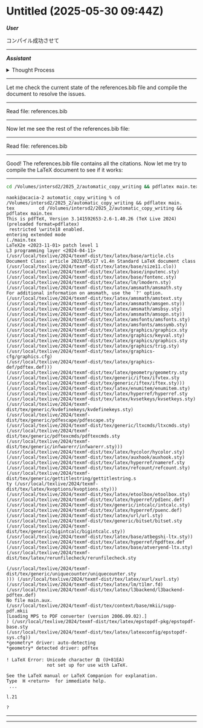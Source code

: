 <!-- Generated by SpecStory -->

# Untitled (2025-05-30 09:44Z)

_**User**_

コンパイル成功させて

---

_**Assistant**_

<think><details><summary>Thought Process</summary>The user is asking me to make the LaTeX document compile successfully. I can see there's a main.tex file and it has citation commands in it (like \cite{ReiterDale2000BuildingNatural}) but there are linter errors saying:
- I found no \citation commands
- I found no \bibdata command  
- I found no \bibstyle command

Looking at the main.tex file, I can see there are many \cite commands throughout the document, and at the end there's:

```
\bibliographystyle{alphaurl} % Using alphaurl to potentially handle URLs better
\bibliography{references}
```

This suggests that there should be a references.bib file. I can see from the project layout that there is a references.bib file in the workspace. Let me check what's in that file.

The linter errors suggest that the bibliography isn't being processed correctly. This could be because:
1. The references.bib file is empty or doesn't contain the cited references
2. The bibliography style or compilation process needs to be run

Let me first check the references.bib file to see what's in it.</details></think>

---

Let me check the current state of the references.bib file and compile the document to resolve the issues.

---

Read file: references.bib

---

Now let me see the rest of the references.bib file:

---

Read file: references.bib

---

Good! The references.bib file contains all the citations. Now let me try to compile the LaTeX document to see if it works:

---

```bash
cd /Volumes/intersd2/2025_2/automatic_copy_writing && pdflatex main.tex
```

```
naoki@acacia-2 automatic_copy_writing % cd /Volumes/intersd2/2025_2/automatic_copy_writing && pdflatex main.
tex         cd /Volumes/intersd2/2025_2/automatic_copy_writing && pdflatex main.tex
This is pdfTeX, Version 3.141592653-2.6-1.40.26 (TeX Live 2024) (preloaded format=pdflatex)
 restricted \write18 enabled.
entering extended mode
(./main.tex
LaTeX2e <2023-11-01> patch level 1
L3 programming layer <2024-04-11>
(/usr/local/texlive/2024/texmf-dist/tex/latex/base/article.cls
Document Class: article 2023/05/17 v1.4n Standard LaTeX document class
(/usr/local/texlive/2024/texmf-dist/tex/latex/base/size11.clo))
(/usr/local/texlive/2024/texmf-dist/tex/latex/base/inputenc.sty)
(/usr/local/texlive/2024/texmf-dist/tex/latex/base/fontenc.sty)
(/usr/local/texlive/2024/texmf-dist/tex/latex/lm/lmodern.sty)
(/usr/local/texlive/2024/texmf-dist/tex/latex/amsmath/amsmath.sty
For additional information on amsmath, use the `?' option.
(/usr/local/texlive/2024/texmf-dist/tex/latex/amsmath/amstext.sty
(/usr/local/texlive/2024/texmf-dist/tex/latex/amsmath/amsgen.sty))
(/usr/local/texlive/2024/texmf-dist/tex/latex/amsmath/amsbsy.sty)
(/usr/local/texlive/2024/texmf-dist/tex/latex/amsmath/amsopn.sty))
(/usr/local/texlive/2024/texmf-dist/tex/latex/amsfonts/amsfonts.sty)
(/usr/local/texlive/2024/texmf-dist/tex/latex/amsfonts/amssymb.sty)
(/usr/local/texlive/2024/texmf-dist/tex/latex/graphics/graphicx.sty
(/usr/local/texlive/2024/texmf-dist/tex/latex/graphics/keyval.sty)
(/usr/local/texlive/2024/texmf-dist/tex/latex/graphics/graphics.sty
(/usr/local/texlive/2024/texmf-dist/tex/latex/graphics/trig.sty)
(/usr/local/texlive/2024/texmf-dist/tex/latex/graphics-cfg/graphics.cfg)
(/usr/local/texlive/2024/texmf-dist/tex/latex/graphics-def/pdftex.def)))
(/usr/local/texlive/2024/texmf-dist/tex/latex/geometry/geometry.sty
(/usr/local/texlive/2024/texmf-dist/tex/generic/iftex/ifvtex.sty
(/usr/local/texlive/2024/texmf-dist/tex/generic/iftex/iftex.sty)))
(/usr/local/texlive/2024/texmf-dist/tex/latex/enumitem/enumitem.sty)
(/usr/local/texlive/2024/texmf-dist/tex/latex/hyperref/hyperref.sty
(/usr/local/texlive/2024/texmf-dist/tex/latex/kvsetkeys/kvsetkeys.sty)
(/usr/local/texlive/2024/texmf-dist/tex/generic/kvdefinekeys/kvdefinekeys.sty)
(/usr/local/texlive/2024/texmf-dist/tex/generic/pdfescape/pdfescape.sty
(/usr/local/texlive/2024/texmf-dist/tex/generic/ltxcmds/ltxcmds.sty)
(/usr/local/texlive/2024/texmf-dist/tex/generic/pdftexcmds/pdftexcmds.sty
(/usr/local/texlive/2024/texmf-dist/tex/generic/infwarerr/infwarerr.sty)))
(/usr/local/texlive/2024/texmf-dist/tex/latex/hycolor/hycolor.sty)
(/usr/local/texlive/2024/texmf-dist/tex/latex/auxhook/auxhook.sty)
(/usr/local/texlive/2024/texmf-dist/tex/latex/hyperref/nameref.sty
(/usr/local/texlive/2024/texmf-dist/tex/latex/refcount/refcount.sty)
(/usr/local/texlive/2024/texmf-dist/tex/generic/gettitlestring/gettitlestring.s
ty (/usr/local/texlive/2024/texmf-dist/tex/latex/kvoptions/kvoptions.sty)))
(/usr/local/texlive/2024/texmf-dist/tex/latex/etoolbox/etoolbox.sty)
(/usr/local/texlive/2024/texmf-dist/tex/latex/hyperref/pd1enc.def)
(/usr/local/texlive/2024/texmf-dist/tex/generic/intcalc/intcalc.sty)
(/usr/local/texlive/2024/texmf-dist/tex/latex/hyperref/puenc.def)
(/usr/local/texlive/2024/texmf-dist/tex/latex/url/url.sty)
(/usr/local/texlive/2024/texmf-dist/tex/generic/bitset/bitset.sty
(/usr/local/texlive/2024/texmf-dist/tex/generic/bigintcalc/bigintcalc.sty))
(/usr/local/texlive/2024/texmf-dist/tex/latex/base/atbegshi-ltx.sty))
(/usr/local/texlive/2024/texmf-dist/tex/latex/hyperref/hpdftex.def
(/usr/local/texlive/2024/texmf-dist/tex/latex/base/atveryend-ltx.sty)
(/usr/local/texlive/2024/texmf-dist/tex/latex/rerunfilecheck/rerunfilecheck.sty

(/usr/local/texlive/2024/texmf-dist/tex/generic/uniquecounter/uniquecounter.sty
))) (/usr/local/texlive/2024/texmf-dist/tex/latex/xurl/xurl.sty)
(/usr/local/texlive/2024/texmf-dist/tex/latex/lm/t1lmr.fd)
(/usr/local/texlive/2024/texmf-dist/tex/latex/l3backend/l3backend-pdftex.def)
No file main.aux.
(/usr/local/texlive/2024/texmf-dist/tex/context/base/mkii/supp-pdf.mkii
[Loading MPS to PDF converter (version 2006.09.02).]
) (/usr/local/texlive/2024/texmf-dist/tex/latex/epstopdf-pkg/epstopdf-base.sty
(/usr/local/texlive/2024/texmf-dist/tex/latex/latexconfig/epstopdf-sys.cfg))
*geometry* driver: auto-detecting
*geometry* detected driver: pdftex

! LaTeX Error: Unicode character 自 (U+81EA)
               not set up for use with LaTeX.

See the LaTeX manual or LaTeX Companion for explanation.
Type  H <return>  for immediate help.
 ...                                              
                                                  
l.21 
     
?
```

---



---

